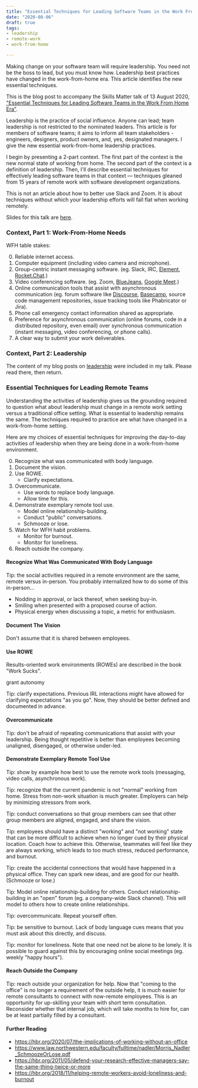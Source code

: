 ```yaml
---
title: "Essential Techniques for Leading Software Teams in the Work From Home Era"
date: "2020-08-06"
draft: true
tags:
- leadership
- remote-work
- work-from-home

---
```


Making change on your software team will require leadership. You need not be
the boss to lead, but you must know how. Leadership best practices have changed
in the work-from-home era. This article identifies the new essential
techniques.

This is the blog post to accompany the Skills Matter talk of 13 August 2020,
["Essential Techniques for Leading Software Teams in the Work From Home Era"](https://skillsmatter.com/meetups/13127-essential-techniques-for-leading-software-teams-in-the-work-from-home-era).

<!--more-->


Leadership is the practice of social influence. Anyone can lead; team
leadership is not restricted to the nominated leaders. This article is for
members of software teams; it aims to inform all team stakeholders - engineers,
designers, product owners, and, yes, designated managers. I give the new
essential work-from-home leadership practices.

I begin by presenting a 2-part context. The first part of the context is the
new normal state of working from home. The second part of the context is a
definition of leadership.  Then, I'll describe essential techniques for
effectively leading software teams in that context — techniques gleaned from 15
years of remote work with software development organizations.

This is not an article about how to better use Slack and Zoom. It is about
techniques without which your leadership efforts will fall flat when working
remotely.

Slides for this talk are [here](/slides/robinbb-skills-matter-2020-08-13.pdf).


### Context, Part 1: Work-From-Home Needs

WFH table stakes:

0. Reliable internet access.
1. Computer equipment (including video camera and microphone).
2. Group-centric instant messaging software. (eg. Slack, IRC,
   [Element](https://element.io/),
   [Rocket.Chat](https://rocket.chat/).)
3. Video conferencing software. (eg. Zoom,
   [BlueJeans](https://www.bluejeans.com/),
   [Google Meet](https://meet.google.com/).)
4. Online communication tools that assist with asynchronous communication (eg.
   forum software like [Discourse](https://www.discourse.org/),
   [Basecamp](https://basecamp.com), source code management repositories,
   issue tracking tools like Phabricator or Jira).
5. Phone call emergency contact information shared as appropriate.
6. Preference for asynchronous communication (online forums, code in a
   distributed repository, even email) over synchronous communication (instant
   messaging, video conferencing, or phone calls).
7. A clear way to submit your work deliverables.


### Context, Part 2: Leadership

The content of my blog posts on [leadership](/blog/leadership) were included in
my talk. Please read there, then return.


### Essential Techniques for Leading Remote Teams

Understanding the activities of leadership gives us the grounding required to
question what about leadership must change in a remote work setting versus a
traditional office setting.  What is essential to leadership remains the same.
The techniques required to practice are what have changed in a work-from-home
setting.

Here are my choices of essential techniques for improving the day-to-day
activities of leadership when they are being done in a work-from-home
environment.

0. Recognize what was communicated with body language.
1. Document the vision.
2. Use ROWE.
   - Clarify expectations.
3. Overcommunicate.
   - Use words to replace body language.
   - Allow time for this.
4. Demonstrate exemplary remote tool use.
   - Model online relationship-building.
   - Conduct "public" conversations.
   - Schmooze or lose.
5. Watch for WFH habit problems.
   - Monitor for burnout.
   - Monitor for loneliness.
6. Reach outside the company.


#### Recognize What Was Communicated With Body Language

Tip: the social activities required in a remote environment are the same,
remote versus in-person. You probably internalized how to do some of this in-person...

- Nodding in approval, or lack thereof, when seeking buy-in.
- Smiling when presented with a proposed course of action.
- Physical energy when discussing a topic, a metric for enthusiasm.


#### Document The Vision

Don't assume that it is shared between employees.


#### Use ROWE

Results-oriented work environments (ROWEs) are described in the book "Work Sucks".

grant autonomy

Tip: clarify expectations. Previous IRL interactions might have allowed for
clarifying expectations "as you go". Now, they should be better defined and
documented in advance.


#### Overcommunicate

Tip: don't be afraid of repeating communications that assist with your
leadership. Being thought repetitive is better than employees becoming
unaligned, disengaged, or otherwise under-led.


#### Demonstrate Exemplary Remote Tool Use

Tip: show by example how best to use the remote work tools (messaging, video
calls, asynchronous work).

Tip: recognize that the current pandemic is not "normal" working from home.
Stress from non-work situation is much greater. Employers can help by
minimizing stressors from work.

Tip: conduct conversations so that group members can see that other group
members are aligned, engaged, and share the vision.

Tip: employees should have a distinct "working" and "not working" state that
can be more difficult to achieve when no longer cued by their physical
location. Coach how to achieve this. Otherwise, teammates will feel like they
are always working, which leads to too much stress, reduced performance, and
burnout.

Tip: create the accidental connections that would have happened in a physical
office. They can spark new ideas, and are good for our health.
(Schmooze or lose.)

Tip: Model online relationship-building for others. Conduct
relationship-building in an "open" forum (eg. a company-wide Slack channel).
This will model to others how to create online relationships.

Tip: overcommunicate. Repeat yourself often. 

Tip: be sensitive to burnout. Lack of body language cues means that you must
ask about this directly, and discuss.

Tip: monitor for loneliness. Note that one need not be alone to be lonely. It
is possible to guard against this by encouraging online social meetings (eg.
weekly "happy hours").


#### Reach Outside the Company

Tip: reach outside your organization for help. Now that "coming to the office"
is no longer a requirement of the outside help, it is much easier for remote
consultants to connect with now-remote employees. This is an opportunity for
up-skilling your team with short term consultation. Reconsider whether that
internal job, which will take months to hire for, can be at least partially
filled by a consultant.


#### Further Reading

- https://hbr.org/2020/07/the-implications-of-working-without-an-office
- https://www.law.northwestern.edu/faculty/fulltime/nadler/Morris_Nadler_SchmoozeOrLose.pdf
- https://hbr.org/2011/05/defend-your-research-effective-managers-say-the-same-thing-twice-or-more
- https://hbr.org/2018/11/helping-remote-workers-avoid-loneliness-and-burnout

